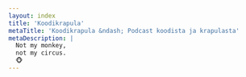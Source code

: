 ```yaml
---
layout: index
title: 'Koodikrapula'
metaTitle: 'Koodikrapula &ndash; Podcast koodista ja krapulasta'
metaDescription: |
  Not my monkey,
  not my circus.
  🐵
---
```

